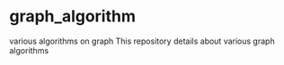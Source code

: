 # graph_algorithm
various algorithms on graph 
This repository details about various graph algorithms 
